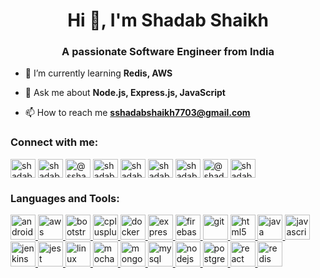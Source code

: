 <h1 align="center">Hi 👋, I'm Shadab Shaikh</h1>
<h3 align="center">A passionate Software Engineer from India</h3>

- 🌱 I’m currently learning **Redis, AWS**

- 💬 Ask me about **Node.js, Express.js, JavaScript**

- 📫 How to reach me **sshadabshaikh7703@gmail.com**

<p align="left">
<h3 align="left">Connect with me:</h3>
<a href="https://linkedin.com/in/shadabshaikh0" target="blank"><img align="center" src="https://cdn.jsdelivr.net/npm/simple-icons@3.0.1/icons/linkedin.svg" alt="shadabshaikh0" height="30" width="40" /></a>
<a href="https://dev.to/shadabshaikh0" target="blank"><img align="center" src="https://cdn.jsdelivr.net/npm/simple-icons@3.0.1/icons/dev-dot-to.svg" alt="shadabshaikh0" height="30" width="40" /></a>
<a href="https://medium.com/@sshadabshaikh7703" target="blank"><img align="center" src="https://cdn.jsdelivr.net/npm/simple-icons@3.0.1/icons/medium.svg" alt="@sshadabshaikh7703" height="30" width="40" /></a>
<a href="https://www.codechef.com/users/shadab__shaikh" target="blank"><img align="center" src="https://cdn.jsdelivr.net/npm/simple-icons@3.1.0/icons/codechef.svg" alt="shadab__shaikh" height="30" width="40" /></a>
<a href="https://www.hackerrank.com/shadab__shaikh" target="blank"><img align="center" src="https://cdn.jsdelivr.net/npm/simple-icons@3.0.1/icons/hackerrank.svg" alt="shadab__shaikh" height="30" width="40" /></a>
<a href="https://codeforces.com/profile/shadab.shaikh" target="blank"><img align="center" src="https://cdn.jsdelivr.net/npm/simple-icons@3.0.1/icons/codeforces.svg" alt="shadab.shaikh" height="30" width="40" /></a>
<a href="https://www.leetcode.com/shadab__shaikh" target="blank"><img align="center" src="https://cdn.jsdelivr.net/npm/simple-icons@3.0.1/icons/leetcode.svg" alt="shadab__shaikh" height="30" width="40" /></a>
<a href="https://www.hackerearth.com/@shadab_shaikh" target="blank"><img align="center" src="https://cdn.jsdelivr.net/npm/simple-icons@3.0.1/icons/hackerearth.svg" alt="@shadab_shaikh" height="30" width="40" /></a>
<a href="https://auth.geeksforgeeks.org/user/shadab_shaikh/profile" target="blank"><img align="center" src="https://cdn.jsdelivr.net/npm/simple-icons@3.0.1/icons/geeksforgeeks.svg" alt="shadab_shaikh/profile" height="30" width="40" /></a>
</p>

<h3 align="left">Languages and Tools:</h3>
<p align="left"> <a href="https://developer.android.com" target="_blank"> <img src="https://devicons.github.io/devicon/devicon.git/icons/android/android-original-wordmark.svg" alt="android" width="40" height="40"/> </a> <a href="https://aws.amazon.com" target="_blank"> <img src="https://devicons.github.io/devicon/devicon.git/icons/amazonwebservices/amazonwebservices-original-wordmark.svg" alt="aws" width="40" height="40"/> </a> <a href="https://getbootstrap.com" target="_blank"> <img src="https://devicons.github.io/devicon/devicon.git/icons/bootstrap/bootstrap-plain.svg" alt="bootstrap" width="40" height="40"/> </a> <a href="https://www.w3schools.com/cpp/" target="_blank"> <img src="https://devicons.github.io/devicon/devicon.git/icons/cplusplus/cplusplus-original.svg" alt="cplusplus" width="40" height="40"/> </a> <a href="https://www.docker.com/" target="_blank"> <img src="https://devicons.github.io/devicon/devicon.git/icons/docker/docker-original-wordmark.svg" alt="docker" width="40" height="40"/> </a> <a href="https://expressjs.com" target="_blank"> <img src="https://devicons.github.io/devicon/devicon.git/icons/express/express-original-wordmark.svg" alt="express" width="40" height="40"/> </a> <a href="https://firebase.google.com/" target="_blank"> <img src="https://www.vectorlogo.zone/logos/firebase/firebase-icon.svg" alt="firebase" width="40" height="40"/> </a> <a href="https://git-scm.com/" target="_blank"> <img src="https://www.vectorlogo.zone/logos/git-scm/git-scm-icon.svg" alt="git" width="40" height="40"/> </a> <a href="https://www.w3.org/html/" target="_blank"> <img src="https://devicons.github.io/devicon/devicon.git/icons/html5/html5-original-wordmark.svg" alt="html5" width="40" height="40"/> </a> <a href="https://www.java.com" target="_blank"> <img src="https://devicons.github.io/devicon/devicon.git/icons/java/java-original-wordmark.svg" alt="java" width="40" height="40"/> </a> <a href="https://developer.mozilla.org/en-US/docs/Web/JavaScript" target="_blank"> <img src="https://devicons.github.io/devicon/devicon.git/icons/javascript/javascript-original.svg" alt="javascript" width="40" height="40"/> </a> <a href="https://www.jenkins.io" target="_blank"> <img src="https://www.vectorlogo.zone/logos/jenkins/jenkins-icon.svg" alt="jenkins" width="40" height="40"/> </a> <a href="https://jestjs.io" target="_blank"> <img src="https://www.vectorlogo.zone/logos/jestjsio/jestjsio-icon.svg" alt="jest" width="40" height="40"/> </a> <a href="https://www.linux.org/" target="_blank"> <img src="https://devicons.github.io/devicon/devicon.git/icons/linux/linux-original.svg" alt="linux" width="40" height="40"/> </a> <a href="https://mochajs.org" target="_blank"> <img src="https://www.vectorlogo.zone/logos/mochajs/mochajs-icon.svg" alt="mocha" width="40" height="40"/> </a> <a href="https://www.mongodb.com/" target="_blank"> <img src="https://devicons.github.io/devicon/devicon.git/icons/mongodb/mongodb-original-wordmark.svg" alt="mongodb" width="40" height="40"/> </a> <a href="https://www.mysql.com/" target="_blank"> <img src="https://devicons.github.io/devicon/devicon.git/icons/mysql/mysql-original-wordmark.svg" alt="mysql" width="40" height="40"/> </a> <a href="https://nodejs.org" target="_blank"> <img src="https://devicons.github.io/devicon/devicon.git/icons/nodejs/nodejs-original-wordmark.svg" alt="nodejs" width="40" height="40"/> </a> <a href="https://www.postgresql.org" target="_blank"> <img src="https://devicons.github.io/devicon/devicon.git/icons/postgresql/postgresql-original-wordmark.svg" alt="postgresql" width="40" height="40"/> </a> <a href="https://reactjs.org/" target="_blank"> <img src="https://devicons.github.io/devicon/devicon.git/icons/react/react-original-wordmark.svg" alt="react" width="40" height="40"/> </a> <a href="https://redis.io" target="_blank"> <img src="https://devicons.github.io/devicon/devicon.git/icons/redis/redis-original-wordmark.svg" alt="redis" width="40" height="40"/> </a> </p>
